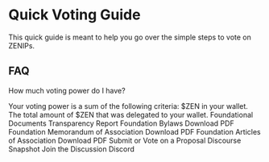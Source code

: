# Quick Voting Guide

This quick guide is meant to help you go over the simple steps to vote on ZENIPs.

## FAQ​

How much voting power do I have?

Your voting power is a sum of the following criteria:
$ZEN in your wallet.
The total amount of $ZEN that was delegated to your wallet.
Foundational Documents
Transparency Report
Foundation Bylaws Download PDF
Foundation Memorandum of Association Download PDF
Foundation Articles of Association Download PDF
Submit or Vote on a Proposal
Discourse
Snapshot
Join the Discussion
Discord
